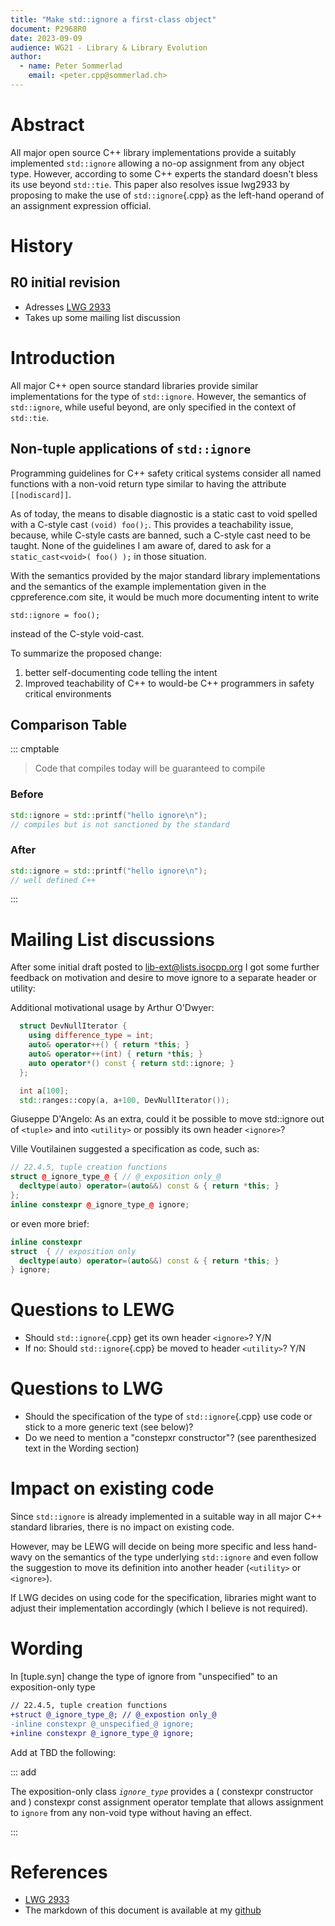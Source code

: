 ```yaml
---
title: "Make std::ignore a first-class object"
document: P2968R0
date: 2023-09-09
audience: WG21 - Library & Library Evolution 
author:
  - name: Peter Sommerlad
    email: <peter.cpp@sommerlad.ch>
---
```


# Abstract

All major open source C++ library implementations provide a suitably implemented `std::ignore` allowing a no-op assignment from any object type. However, according to some C++ experts the standard doesn't bless its use beyond `std::tie`. This paper also resolves issue lwg2933 by proposing to make the use of `std::ignore`{.cpp} as the left-hand operand of an assignment expression official.

# History

## R0 initial revision

* Adresses [LWG 2933](https://wg21.link/lwg2933)
* Takes up some mailing list discussion

# Introduction

All major C++ open source standard libraries provide similar implementations for the type of `std::ignore`.
However, the semantics of `std::ignore`, while useful beyond, are only specified in the context of `std::tie`.

## Non-tuple applications of `std::ignore`

Programming guidelines for C++ safety critical systems consider all named functions with a non-void return type similar to having the attribute `[[nodiscard]]`.

As of today, the means to disable diagnostic is a static cast to void spelled with a C-style cast `(void) foo();`. 
This provides a teachability issue, because, while C-style casts are banned, such a C-style cast need to be taught.
None of the guidelines I am aware of, dared to ask for a `static_cast<void>( foo() );` in those situation.

With the semantics provided by the major standard library implementations and the semantics of the example implementation given in the cppreference.com site, it would be much more documenting intent to write

`std::ignore = foo();`

instead of the C-style void-cast.

To summarize the proposed change:

1. better self-documenting code telling the intent
2. Improved teachability of C++ to would-be C++ programmers in safety critical environments

## Comparison Table

::: cmptable

> Code that compiles today will be guaranteed to compile

### Before
```cpp
std::ignore = std::printf("hello ignore\n");
// compiles but is not sanctioned by the standard
```

### After
```cpp
std::ignore = std::printf("hello ignore\n");
// well defined C++
```

:::

# Mailing List discussions

After some initial draft posted to lib-ext@lists.isocpp.org I got some further feedback on motivation and desire to move ignore to a separate header or utility:

Additional motivational usage by Arthur O'Dwyer:   

```c++
  struct DevNullIterator {
    using difference_type = int;
    auto& operator++() { return *this; }
    auto& operator++(int) { return *this; }
    auto operator*() const { return std::ignore; }
  };

  int a[100];
  std::ranges::copy(a, a+100, DevNullIterator());
```

Giuseppe D'Angelo: As an extra, could it be possible to move std::ignore out of `<tuple>` and into `<utility>` or possibly its own header `<ignore>`?
  
Ville Voutilainen suggested a specification as code, such as:

```c++
// 22.4.5, tuple creation functions
struct @_ignore_type_@ { // @_exposition only_@
  decltype(auto) operator=(auto&&) const & { return *this; }
};
inline constexpr @_ignore_type_@ ignore;
```

or even more brief:

```c++
inline constexpr 
struct  { // exposition only
  decltype(auto) operator=(auto&&) const & { return *this; }
} ignore;
```

# Questions to LEWG

* Should `std::ignore`{.cpp} get its own header `<ignore>`? Y/N
* If no: Should `std::ignore`{.cpp} be moved to header `<utility>`? Y/N
  
# Questions to LWG

* Should the specification of the type of `std::ignore`{.cpp} use code or stick to a more generic text (see below)?
* Do we need to mention a "constepxr constructor"? (see parenthesized text in the Wording section)


# Impact on existing code

Since `std::ignore` is already implemented in a suitable way in all major C++ standard libraries, there is no impact on existing code.

However, may be LEWG will decide on being more specific and less hand-wavy on the semantics of the type underlying `std::ignore` and even follow the suggestion to move its definition into another header (`<utility>` or `<ignore>`).

If LWG decides on using code for the specification, libraries might want to adjust their implementation accordingly (which I believe is not required).

# Wording

In [tuple.syn] change the type of ignore from "unspecified" to an exposition-only type


```diff
// 22.4.5, tuple creation functions
+struct @_ignore_type_@; // @_expostion only_@
-inline constexpr @_unspecified_@ ignore;
+inline constexpr @_ignore_type_@ ignore;
```

Add at TBD the following:

::: add

The exposition-only class _`ignore_type`_ provides a ( constexpr constructor and ) constexpr const assignment operator template that allows assignment to `ignore` from any non-void type without having an effect.

:::

# References

* [LWG 2933](https://wg21.link/lwg2933)
* The markdown of this document is available at my [github](https://raw.githubusercontent.com/PeterSommerlad/SC22WG21_Papers/master/drafting/P2968Rx_ignore.md)
